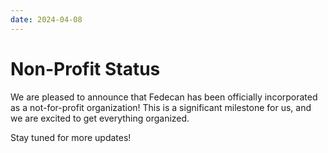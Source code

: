 ```yaml
---
date: 2024-04-08
---
```


# Non-Profit Status

We are pleased to announce that Fedecan has been officially incorporated as a not-for-profit organization! This is a significant milestone for us, and we are excited to get everything organized. 

Stay tuned for more updates!